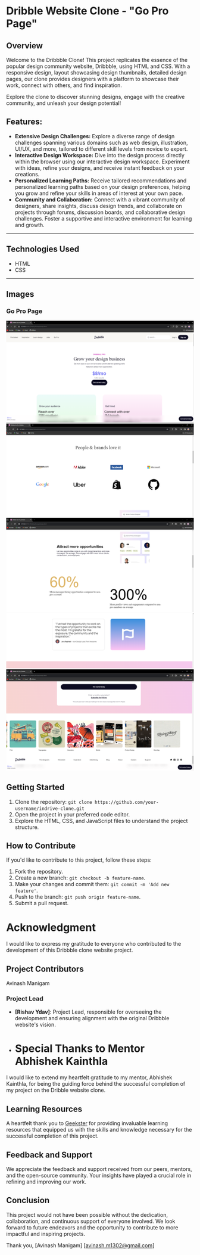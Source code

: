 # Dribble Website Clone - "Go Pro Page"

## Overview

Welcome to the Dribbble Clone! This project replicates the essence of the popular design community website, Dribbble, using HTML and CSS. With a responsive design, layout showcasing design thumbnails, detailed design pages, our clone provides designers with a platform to showcase their work, connect with others, and find inspiration.

Explore the clone to discover stunning designs, engage with the creative community, and unleash your design potential!


## Features:

- **Extensive Design Challenges:** Explore a diverse range of design challenges spanning various domains such as web design, illustration, UI/UX, and more, tailored to different skill levels from novice to expert.
-  **Interactive Design Workspace:**  Dive into the design process directly within the browser using our interactive design workspace. Experiment with ideas, refine your designs, and receive instant feedback on your creations.
-  **Personalized Learning Paths:**  Receive tailored recommendations and personalized learning paths based on your design preferences, helping you grow and refine your skills in areas of interest at your own pace.
-  **Community and Collaboration:** Connect with a vibrant community of designers, share insights, discuss design trends, and collaborate on projects through forums, discussion boards, and collaborative design challenges. Foster a supportive and interactive environment for learning and growth.
---
## Technologies Used

- HTML
- CSS
---
## Images

### Go Pro Page

![Alt text](<Screenshot-1.png>) ![Alt text](<Screenshot-2.png>) ![Alt text](<Screenshot-3.png>) ![Alt text](<Screenshot-4.png>) ![Alt text](<Screenshot-5.png>) 

## Getting Started

1. Clone the repository: `git clone https://github.com/your-username/indrive-clone.git`
2. Open the project in your preferred code editor.
3. Explore the HTML, CSS, and JavaScript files to understand the project structure.

## How to Contribute

If you'd like to contribute to this project, follow these steps:

1. Fork the repository.
2. Create a new branch: `git checkout -b feature-name`.
3. Make your changes and commit them: `git commit -m 'Add new feature'`.
4. Push to the branch: `git push origin feature-name`.
5. Submit a pull request.

# Acknowledgment

I would like to express my gratitude to everyone who contributed to the development of this Dribbble clone website project.

## Project Contributors

Avinash Manigam

### Project Lead

- **[Rishav Ydav]**: Project Lead, responsible for overseeing the development and ensuring alignment with the original Dribbble website's vision.

- # Special Thanks to Mentor Abhishek Kainthla

I would like to extend my heartfelt gratitude to my mentor, Abhishek Kainthla, for being the guiding force behind the successful completion of my project on the Dribble website clone.

## Learning Resources

A heartfelt thank you to [Geekster](https://www.geekster.io/) for providing invaluable learning resources that equipped us with the skills and knowledge necessary for the successful completion of this project.

## Feedback and Support

We appreciate the feedback and support received from our peers, mentors, and the open-source community. Your insights have played a crucial role in refining and improving our work.

## Conclusion

This project would not have been possible without the dedication, collaboration, and continuous support of everyone involved. We look forward to future endeavors and the opportunity to contribute to more impactful and inspiring projects.

Thank you,
[Avinash Manigam]
[avinash.m1302@gmail.com]








